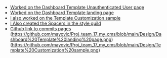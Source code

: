 - [Worked on the Dashboard Template Unauthenticated User page](https://www.figma.com/file/Uli9IZeFBp4ZlCe46ui6dI/Team-17_my_cms?node-id=2343%3A5367)
- [Worked on the Dashboard Template landing page](https://www.figma.com/file/Uli9IZeFBp4ZlCe46ui6dI/Team-17_my_cms?node-id=2343%3A5405)
- [I also worked on the Template Customization sample](https://www.figma.com/file/Uli9IZeFBp4ZlCe46ui6dI/Team-17_my_cms?node-id=2343%3A5433)
- [I Also created the Spacers in the style guild](https://www.figma.com/file/Uli9IZeFBp4ZlCe46ui6dI/Team-17_my_cms?node-id=23%3A2)
- [Github link to commits pages](https://github.com/mayovic/Proj_team_17_my_cms/blob/main/Design/Dashboard%20Template%20Unauthenticated%20User.png) (https://github.com/mayovic/Proj_team_17_my_cms/blob/main/Design/Dashboard%20Template%20landing%20page.png) (https://github.com/mayovic/Proj_team_17_my_cms/blob/main/Design/Template%20Customization%20sample.png)

